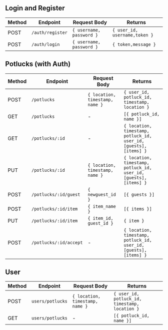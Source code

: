 ## Login and Register

| Method | Endpoint         | Request Body             | Returns                       |
| ------ | ---------------- | ------------------------ | ----------------------------- |
| POST   | `/auth/register` | `{ username, password }` | `{ user_id, username,token }` |
| POST   | `/auth/login`    | `{ username, password }` | `{ token,message }`           |

## Potlucks (with Auth)

| Method | Endpoint               | Request Body                    | Returns                                                           |
| ------ | ---------------------- | ------------------------------- | ----------------------------------------------------------------- |
| POST   | `/potlucks`            | `{ location, timestamp, name }` | `{ user_id, potluck_id, timestamp, location }`                    |
| GET    | `/potlucks`            | -                               | `[{ potluck_id, name }]`                                          |
| GET    | `/potlucks/:id`        | -                               | `{ location, timestamp, potluck_id, user_id, [guests], [items] }` |
| PUT    | `/potlucks/:id`        | `{ location, timestamp, name }` | `{ location, timestamp, potluck_id, user_id, [guests], [items] }` |
| POST   | `/potlucks/:id/guest`  | `{ newguest_id }`               | `[{ guests }]`                                                    |
| POST   | `/potlucks/:id/item`   | `{ item_name }`                 | `[{ items }]`                                                     |
| PUT    | `/potlucks/:id/item`   | `{ item_id, guest_id }`         | `{ item }`                                                        |
| POST   | `/potlucks/:id/accept` | -                               | `{ location, timestamp, potluck_id, user_id, [guests], [items] }` |

## User

| Method | Endpoint         | Request Body                    | Returns                                        |
| ------ | ---------------- | ------------------------------- | ---------------------------------------------- |
| POST   | `users/potlucks` | `{ location, timestamp, name }` | `{ user_id, potluck_id, timestamp, location }` |
| GET    | `users/potlucks` | -                               | `[{ potluck_id, name }]`                       |
